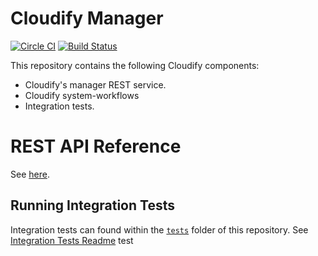 # Cloudify Manager

[![Circle CI](https://circleci.com/gh/cloudify-cosmo/cloudify-manager/tree/master.svg?style=shield)](https://circleci.com/gh/cloudify-cosmo/cloudify-manager/tree/master)
[![Build Status](https://travis-ci.org/cloudify-cosmo/cloudify-manager.svg?branch=master)](https://travis-ci.org/cloudify-cosmo/cloudify-manager)

This repository contains the following Cloudify components:

* Cloudify's manager REST service.
* Cloudify system-workflows
* Integration tests.

# REST API Reference

See [here](http://docs.getcloudify.org/api/).

## Running Integration Tests

Integration tests can found within the [`tests`](tests) folder of this repository.
See [Integration Tests Readme](tests/README.md)
test
